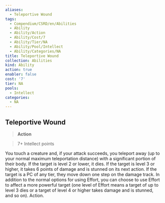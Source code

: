 ```yaml
---
aliases:
  - Teleportive Wound
tags:
  - Compendium/CSRD/en/Abilities
  - Ability
  - Ability/Action
  - Ability/Cost/7
  - Ability/Tier/NA
  - Ability/Pool/Intellect
  - Ability/Categories/NA
title: Teleportive Wound
collection: Abilities
kind: Ability
action: true
enabler: false
cost: '7'
tier: NA
pools:
  - Intellect
categories:
  - NA
---
```

## Teleportive Wound    
>**Action**    
>7+ Intellect points  
    
You touch a creature and, if your attack succeeds, you teleport away (up to your normal maximum teleportation distance) with a significant portion of their body. If the target is level 2 or lower, it dies. If the target is level 3 or higher, it takes 6 points of damage and is stunned on its next action. If the target is a PC of any tier, they move down one step on the damage track. In addition to the normal options for using Effort, you can choose to use Effort to affect a more powerful target (one level of Effort means a target of up to level 3 dies or a target of level 4 or higher takes damage and is stunned, and so on). Action.